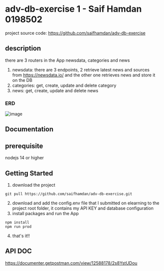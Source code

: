 # adv-db-exercise 1 - Saif Hamdan 0198502

project source code: https://github.com/saifhamdan/adv-db-exercise

## description

there are 3 routers in the App newsdata, categories and news

1. newsdata: there are 3 endpoints, 2 retrieve latest news and sources from https://newsdata.io/ and the other one retrieves news and store it on the DB
2. categories: get, create, update and delete category
3. news: get, create, update and delete news

### ERD

![image](https://user-images.githubusercontent.com/76107501/204092276-baa09d03-ad36-4f26-a5c9-9a6c9e789453.png)

## Documentation

## prerequisite

nodejs 14 or higher

## Getting Started

1. download the project

```
git pull https://github.com/saifhamdan/adv-db-exercise.git
```

2. download and add the config.env file that I submitted on elearning to the project root folder, it contains my API KEY and database configuration
3. install packages and run the App

```
npm install
npm run prod
```

4. that's it!!

## API DOC

https://documenter.getpostman.com/view/12588178/2s8YstUDou

